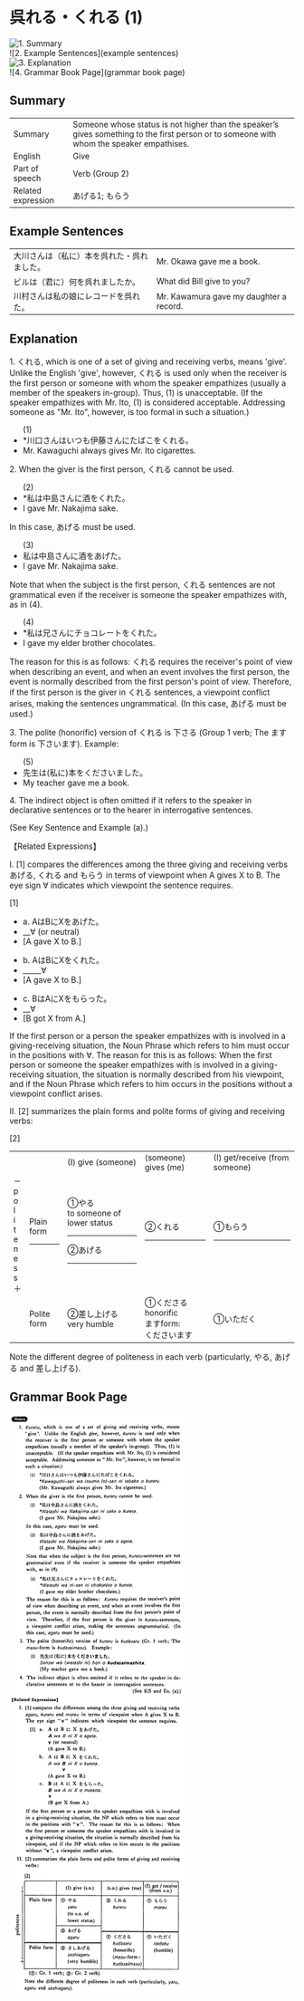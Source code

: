 # 呉れる・くれる (1)

![1. Summary](summary)<br>
![2. Example Sentences](example sentences)<br>
![3. Explanation](explanation)<br>
![4. Grammar Book Page](grammar book page)<br>


## Summary

<table><tr>   <td>Summary</td>   <td>Someone whose status is not higher than the speaker’s gives something to the first person or to someone with whom the speaker empathises.</td></tr><tr>   <td>English</td>   <td>Give</td></tr><tr>   <td>Part of speech</td>   <td>Verb (Group 2)</td></tr><tr>   <td>Related expression</td>   <td>あげる1; もらう</td></tr></table>

## Example Sentences

<table><tr>   <td>大川さんは（私に）本を呉れた・呉れました。</td>   <td>Mr. Okawa gave me a book.</td></tr><tr>   <td>ビルは（君に）何を呉れましたか。</td>   <td>What did Bill give to you?</td></tr><tr>   <td>川村さんは私の娘にレコードを呉れた。</td>   <td>Mr. Kawamura gave my daughter a record.</td></tr></table>

## Explanation

<p>1. <span class="cloze">くれる</span>, which is one of a set of giving and receiving verbs, means 'give'. Unlike the English 'give', however, <span class="cloze">くれる</span> is used only when the receiver is the first person or someone with whom the speaker empathizes (usually a member of the speakers in-group). Thus, (1) is unacceptable. (If the speaker empathizes with Mr. Ito, (1) is considered acceptable. Addressing someone as "Mr. Ito", however, is too formal in such a situation.)</p>  <ul>(1) <li>*川口さんはいつも伊藤さんにたばこを<span class="cloze">くれる</span>。</li> <li>Mr. Kawaguchi always gives Mr. Ito cigarettes.</li> </ul>  <p>2. When the giver is the first person, <span class="cloze">くれる</span> cannot be used.</p>  <ul>(2) <li>*私は中島さんに酒を<span class="cloze">くれた</span>。</li> <li>I gave Mr. Nakajima sake.</li> </ul>  <p>In this case, あげる must be used.</p>  <ul>(3) <li>私は中島さんに酒をあげた。</li> <li>I gave Mr. Nakajima sake.</li> </ul>  <p>Note that when the subject is the first person, <span class="cloze">くれる</span> sentences are not grammatical even if the receiver is someone the speaker empathizes with, as in (4).</p>  <ul>(4) <li>*私は兄さんにチョコレートを<span class="cloze">くれた</span></span>。</li> <li>I gave my elder brother chocolates.</li> </ul>  <p>The reason for this is as follows: <span class="cloze">くれる</span> requires the receiver's point of view when describing an event, and when an event involves the first person, the event is normally described from the first person's point of view. Therefore, if the first person is the giver in <span class="cloze">くれる</span> sentences, a viewpoint conflict arises, making the sentences ungrammatical. (In this case, あげる must be used.)</p>  <p>3. The polite (honorific) version of <span class="cloze">くれる</span> is <span class="cloze">下さる</span> (Group 1 verb; The ます form is <span class="cloze">下さいます</span>). Example:</p>  <ul>(5) <li>先生は(私に)本を<span class="cloze">くださいました</span>。</li> <li>My teacher gave me a book.</li> </ul>  <p>4. The indirect object is often omitted if it refers to the speaker in declarative sentences or to the hearer in interrogative sentences.</p>  <p>(See Key Sentence and Example (a).)</p>  <p>【Related Expressions】</p>  <p>I. [1] compares the differences among the three giving and receiving verbs あげる, <span class="cloze">くれる</span> and もらう in terms of viewpoint when A gives X to B. The eye sign ∀ indicates which viewpoint the sentence requires.</p>  <p>[1]</p>  <ul> <li>a. AはBにXをあげた。</li> <li>__∀ (or neutral)</li> <li>[A gave X to B.]</li> </ul>  <ul> <li>b. AはBにXを<span class="cloze">くれた</span>。</li> <li>_____∀</li> <li>[A gave X to B.]</li> </ul>  <ul> <li>c. BはAにXをもらった。</li> <li>__∀</li> <li>[B got X from A.]</li> </ul>  <p>If the first person or a person the speaker empathizes with is involved in a giving-receiving situation, the Noun Phrase which refers to him must occur in the positions with ∀. The reason for this is as follows: When the first person or someone the speaker empathizes with is involved in a giving-receiving situation, the situation is normally described from his viewpoint, and if the Noun Phrase which refers to him occurs in the positions without a viewpoint conflict arises.</p>  <p>II. [2] summarizes the plain forms and polite forms of giving and receiving verbs:</p>  <p>[2]</p>  <table class="table"> <tbody>  <tr class="tr"> <td class="td"></td> <td class="td"></td> <td class="td">(I) give (someone)</td> <td class="td">(someone) gives (me)</td> <td class="td">(I) get/receive (from someone)</td> </tr>  <tr class="tr"> <td class="td">－<br>p<br>o<br>l<br>i<br>t<br>e<br>n<br>e<br>s<br>s<br>＋</td> <td class="td">Plain form<hr></td> <td class="td">①やる<br>to someone of lower status<hr>②あげる<hr></td> <td class="td">②くれる<hr></td> <td class="td">①もらう<hr></td> </tr>  <tr class="tr"> <td class="td"></td> <td class="td">Polite form</td> <td class="td">②差し上げる<br>very humble</td> <td class="td">①くださる<br>honorific<br>ますform:<br>くださいます</td> <td class="td">①いただく</td> </tr>  </tbody> </table>   <p>Note the different degree of politeness in each verb (particularly, やる, あげる and 差し上げる).</p>

## Grammar Book Page

![](../img/Basicくれる.png)

